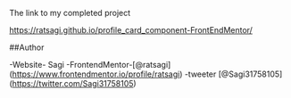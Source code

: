 The link to my completed project

 https://ratsagi.github.io/profile_card_component-FrontEndMentor/

##Author

-Website- Sagi
-FrontendMentor-[@ratsagi] (https://www.frontendmentor.io/profile/ratsagi)
-tweeter [@Sagi31758105] (https://twitter.com/Sagi31758105)
